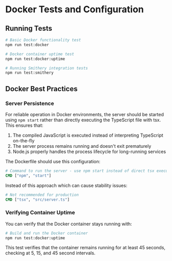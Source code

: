 # Docker Tests and Configuration

## Running Tests

```bash
# Basic Docker functionality test
npm run test:docker

# Docker container uptime test
npm run test:docker:uptime

# Running Smithery integration tests
npm run test:smithery
```

## Docker Best Practices

### Server Persistence

For reliable operation in Docker environments, the server should be started using `npm start` rather than directly executing the TypeScript file with tsx. This ensures that:

1. The compiled JavaScript is executed instead of interpreting TypeScript on-the-fly
2. The server process remains running and doesn't exit prematurely
3. Node.js properly handles the process lifecycle for long-running services

The Dockerfile should use this configuration:

```dockerfile
# Command to run the server - use npm start instead of direct tsx execution
CMD ["npm", "start"]
```

Instead of this approach which can cause stability issues:

```dockerfile
# Not recommended for production
CMD ["tsx", "src/server.ts"]
```

### Verifying Container Uptime

You can verify that the Docker container stays running with:

```bash
# Build and run the Docker container
npm run test:docker:uptime
```

This test verifies that the container remains running for at least 45 seconds, checking at 5, 15, and 45 second intervals.
